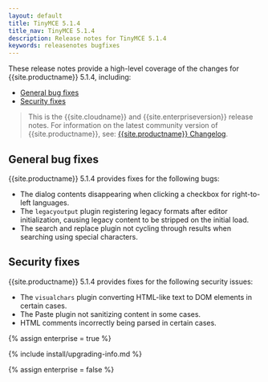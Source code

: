 ```yaml
---
layout: default
title: TinyMCE 5.1.4
title_nav: TinyMCE 5.1.4
description: Release notes for TinyMCE 5.1.4
keywords: releasenotes bugfixes
---
```


These release notes provide a high-level coverage of the changes for {{site.productname}} 5.1.4, including:

- [General bug fixes](#generalbugfixes)
- [Security fixes](#securityfixes)

> This is the {{site.cloudname}} and {{site.enterpriseversion}} release notes. For information on the latest community version of {{site.productname}}, see: [{{site.productname}} Changelog]({{site.baseurl}}/changelog/).

## General bug fixes

{{site.productname}} 5.1.4 provides fixes for the following bugs:

- The dialog contents disappearing when clicking a checkbox for right-to-left languages.
- The `legacyoutput` plugin registering legacy formats after editor initialization, causing legacy content to be stripped on the initial load.
- The search and replace plugin not cycling through results when searching using special characters.

## Security fixes

{{site.productname}} 5.1.4 provides fixes for the following security issues:

- The `visualchars` plugin converting HTML-like text to DOM elements in certain cases.
- The Paste plugin not sanitizing content in some cases.
- HTML comments incorrectly being parsed in certain cases.

{% assign enterprise = true %}

{% include install/upgrading-info.md %}

{% assign enterprise = false %}